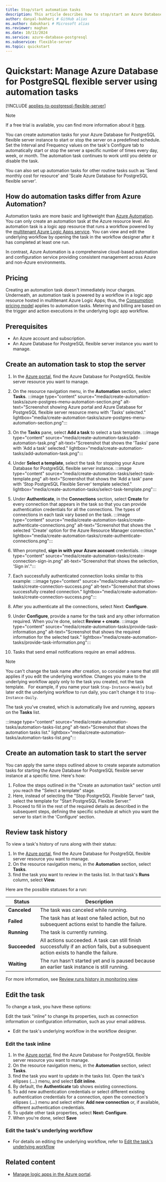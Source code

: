 ```yaml
---
title: Stop/start automation tasks
description: This article describes how to stop/start an Azure Database for PostgreSQL flexible server instance by using automation tasks.
author: danyal-bukhari # GitHub alias
ms.author: dabukhari # Microsoft alias
ms.reviewer: maghan
ms.date: 10/13/2024
ms.service: azure-database-postgresql
ms.subservice: flexible-server
ms.topic: quickstart
---
```


# Quickstart: Manage Azure Database for PostgreSQL flexible server using automation tasks

[!INCLUDE [applies-to-postgresql-flexible-server](~/reusable-content/ce-skilling/azure/includes/postgresql/includes/applies-to-postgresql-flexible-server.md)]

> [!NOTE]
> If a free trial is available, you can find more information about it [here](https://azure.microsoft.com/free/).

You can create automation tasks for your Azure Database for PostgreSQL flexible server instance to start or stop the server on a predefined schedule. Set the Interval and Frequency values on the task's Configure tab to automatically start or stop the server a specific number of times every day, week, or month. The automation task continues to work until you delete or disable the task.

You can also set up automation tasks for other routine tasks such as 'Send monthly cost for resource' and 'Scale Azure Database for PostgreSQL flexible server'.

## How do automation tasks differ from Azure Automation?

Automation tasks are more basic and lightweight than [Azure Automation](/azure/automation/overview). You can only create an automation task at the Azure resource level. An automation task is a logic app resource that runs a workflow powered by the [multitenant Azure Logic Apps service](/azure/logic-apps/logic-apps-overview). You can view and edit the underlying workflow by opening the task in the workflow designer after it has completed at least one run.

In contrast, Azure Automation is a comprehensive cloud-based automation and configuration service providing consistent management across Azure and non-Azure environments.

## Pricing

Creating an automation task doesn't immediately incur charges. Underneath, an automation task is powered by a workflow in a logic app resource hosted in multitenant Azure Logic Apps; thus, the [Consumption pricing model](/azure/logic-apps/logic-apps-pricing) applies to automation tasks. Metering and billing are based on the trigger and action executions in the underlying logic app workflow.

## Prerequisites

- An Azure account and subscription.
- An Azure Database for PostgreSQL flexible server instance you want to manage.

## Create an automation task to stop the server

1. In the [Azure portal](https://portal.azure.com), find the Azure Database for PostgreSQL flexible server resource you want to manage.
1. On the resource navigation menu, in the **Automation** section, select **Tasks**.
:::image type="content" source="media/create-automation-tasks/azure-postgres-menu-automation-section.png" alt-text="Screenshot showing Azure portal and Azure Database for PostgreSQL flexible server resource menu with 'Tasks' selected." lightbox="media/create-automation-tasks/azure-postgres-menu-automation-section.png":::

1. On the **Tasks** pane, select **Add a task** to select a task template.
:::image type="content" source="media/create-automation-tasks/add-automation-task.png" alt-text="Screenshot that shows the 'Tasks' pane with 'Add a task' selected." lightbox="media/create-automation-tasks/add-automation-task.png":::

1. Under **Select a template**, select the task for stopping your Azure Database for PostgreSQL flexible server instance.
:::image type="content" source="media/create-automation-tasks/select-task-template.png" alt-text="Screenshot that shows the 'Add a task' pane with 'Stop PostgreSQL Flexible Server' template selected." lightbox="media/create-automation-tasks/select-task-template.png":::

1. Under **Authenticate**, in the **Connections** section, select **Create** for every connection that appears in the task so that you can provide authentication credentials for all the connections. The types of connections in each task vary based on the task.
:::image type="content" source="media/create-automation-tasks/create-authenticate-connections.png" alt-text="Screenshot that shows the selected 'Create' option for the Azure Resource Manager connection." lightbox="media/create-automation-tasks/create-authenticate-connections.png":::

1. When prompted, **sign in with your Azure account** credentials.
:::image type="content" source="media/create-automation-tasks/create-connection-sign-in.png" alt-text="Screenshot that shows the selection, 'Sign in'.":::

1. Each successfully authenticated connection looks similar to this example:
:::image type="content" source="media/create-automation-tasks/create-connection-success.png" alt-text="Screenshot that shows successfully created connection." lightbox="media/create-automation-tasks/create-connection-success.png":::

1. After you authenticate all the connections, select Next: **Configure**.

1. Under **Configure**, provide a name for the task and any other information required. When you're done, select **Review + create**.
:::image type="content" source="media/create-automation-tasks/provide-task-information.png" alt-text="Screenshot that shows the required information for the selected task." lightbox="media/create-automation-tasks/provide-task-information.png":::

1. Tasks that send email notifications require an email address.

> [!NOTE]
> You can't change the task name after creation, so consider a name that still applies if you edit the underlying workflow. Changes you make to the underlying workflow apply only to the task you created, not the task template.
>  
> For example, if you name your task `Stop-Instance-Weekly` but later edit the underlying workflow to run daily, you can't change it to `Stop-Instance-Daily`.

The task you've created, which is automatically live and running, appears on the **Tasks** list.

:::image type="content" source="media/create-automation-tasks/automation-tasks-list.png" alt-text="Screenshot that shows the automation tasks list." lightbox="media/create-automation-tasks/automation-tasks-list.png":::

## Create an automation task to start the server

You can apply the same steps outlined above to create separate automation tasks for starting the Azure Database for PostgreSQL flexible server instance at a specific time. Here's how:

1. Follow the steps outlined in the "Create an automation task" section until you reach the "Select a template" stage.
1. Here, instead of selecting the "Stop PostgreSQL Flexible Server" task, select the template for "Start PostgreSQL Flexible Server."
1. Proceed to fill in the rest of the required details as described in the subsequent steps, defining the specific schedule at which you want the server to start in the 'Configure' section.

## Review task history

To view a task's history of runs along with their status:

1. In the [Azure portal](https://portal.azure.com), find the Azure Database for PostgreSQL flexible server resource you want to manage.
1. On the resource navigation menu, in the **Automation** section, select **Tasks**.
1. find the task you want to review in the tasks list. In that task's **Runs** column, select **View**.

Here are the possible statuses for a run:

 | Status | Description |
 | --- | --- |
 | **Canceled** | The task was canceled while running. |
 | **Failed** | The task has at least one failed action, but no subsequent actions exist to handle the failure. |
 | **Running** | The task is currently running. |
 | **Succeeded** | All actions succeeded. A task can still finish successfully if an action fails, but a subsequent action exists to handle the failure. |
 | **Waiting** | The run hasn't started yet and is paused because an earlier task instance is still running. |

 For more information, see [Review runs history in monitoring view](/azure/logic-apps/monitor-logic-apps#review-runs-history).

## Edit the task

To change a task, you have these options:

Edit the task "inline" to change its properties, such as connection information or configuration information, such as your email address.
- Edit the task's underlying workflow in the workflow designer.

### Edit the task inline

1. In the [Azure portal](https://portal.azure.com), find the Azure Database for PostgreSQL flexible server resource you want to manage.
1. On the resource navigation menu, in the **Automation** section, select **Tasks**.
1. find the task you want to update in the tasks list. Open the task's ellipses (**...**) menu, and select **Edit inline**.
1. By default, the **Authenticate** tab shows existing connections.
1. To add new authentication credentials or select different existing authentication credentials for a connection, open the connection's ellipses (**...**) menu and select either **Add new connection** or, if available, different authentication credentials.
1. To update other task properties, select **Next: Configure**.
1. When you're done, select **Save**

### Edit the task's underlying workflow

- For details on editing the underlying workflow, refer to [Edit the task's underlying workflow](/azure/logic-apps/create-automation-tasks-azure-resources#edit-the-tasks-underlying-workflow)

## Related content

- [Manage logic apps in the Azure portal](/azure/logic-apps/manage-logic-apps-with-azure-portal).
